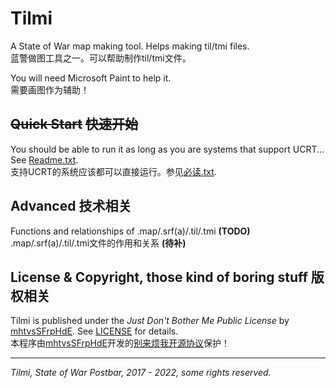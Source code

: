 # Tilmi

A State of War map making tool. Helps making til/tmi files.  
蓝警做图工具之一。可以帮助制作til/tmi文件。

You will need Microsoft Paint to help it.  
需要画图作为辅助！

## ~~Quick Start~~ ~~快速开始~~

You should be able to run it as long as you are systems that support UCRT... See [Readme.txt](docs/Readme.txt).  
支持UCRT的系统应该都可以直接运行。参见[必读.txt](docs/%E5%BF%85%E8%AF%BB.txt).

## Advanced 技术相关

Functions and relationships of .map/.srf(a)/.til/.tmi **(TODO)**  
.map/.srf(a)/.til/.tmi文件的作用和关系 **(待补)**

## License & Copyright, those kind of boring stuff 版权相关

Tilmi is published under the _Just Don't Bother Me Public License_ by [mhtvsSFrpHdE](https://github.com/mhtvsSFrpHdE). See [LICENSE](LICENSE) for details.  
本程序由[mhtvsSFrpHdE](https://github.com/mhtvsSFrpHdE)开发的[别来烦我开源协议](LICENSE)保护！

---

_Tilmi, State of War Postbar, 2017 - 2022, some rights reserved._
